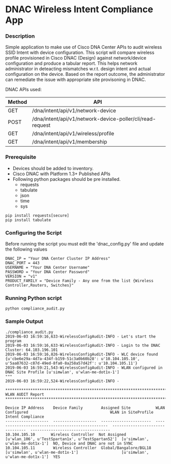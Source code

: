 # DNAC Wireless Intent Compliance App

### Description
Simple application to make use of Cisco DNA Center APIs to audit wireless SSID Intent with device configuration.
This script will compare wireless profile provisioned in Cisco DNAC (Design) against network/device configuration and produce a tabular report. This helps network administrator in deteacting mismatches w.r.t. design intent and actual configuration on the device. Based on the report outcome, the administrator can remediate the issue with appropriate site provisoning in DNAC.

DNAC APIs used:

| Method | API |
| --- | --- |
| GET | /dna/intent/api/v1/network-device |
| POST| /dna/intent/api/v1/network-device-poller/cli/read-request |
| GET | /dna/intent/api/v1/wireless/profile |
| GET | /dna/intent/api/v1/membership

### Prerequisite
- Devices should be added to inventory.
- Cisco DNAC with Platform 1.3+ Published APIs
- Following python packages should be pre installed.
   - requests
   - tabulate
   - json
   - time
   - sys

```buildoutcfg
pip install requests[secure]
pip install tabulate
```

### Configuring the Script
Before running the script you must edit the 'dnac_config.py' file and update the following values
```
DNAC_IP = "Your DNA Center Cluster IP Address"
DNAC_PORT = 443
USERNAME = "Your DNA Center Username"
PASSWORD = "Your DNA Center Password"
VERSION = "v1"
PRODUCT_FAMILY = "Device Family - Any one from the list {Wireless Controller,Routers, Switches}"
```

### Running Python script
```
python compliance_audit.py
```

### Sample Output
```buildoutcfg
./compliance_audit.py
2019-06-03 16:59:16,633-WirelessConfigAudit-INFO - Let's start the program
2019-06-03 16:59:16,633-WirelessConfigAudit-INFO - Login to the DNAC Cluster: 64.103.196.101
2019-06-03 16:59:16,826-WirelessConfigAudit-INFO - WLC device found {u'cbe6e29a-4d7a-434f-b159-51c3a0b60b28': u'10.104.105.10', u'5aa87632-c87d-49ed-8fa0-8a258a57d42f': u'10.104.105.11'}
2019-06-03 16:59:21,543-WirelessConfigAudit-INFO - WLAN configured in DNAC Site Profile [u'simwlan', u'wlan-me-dot1x-1']
"""
2019-06-03 16:59:22,524-WirelessConfigAudit-INFO -

*************************************************************************** WLAN AUDIT Report ***************************************************************************

Device IP Address    Device Family        Assigned Site           WLAN Configured                                    WLAN in SiteProfile               Intent Compliance
-------------------  -------------------  ----------------------  -------------------------------------------------  --------------------------------  -----------------------------------
10.104.105.10       Wireless Controller  Not Assigned            [u'wlan_106', u'TestSpartan1x', u'TestSpartan52']  [u'simwlan', u'wlan-me-dot1x-1']  NO, Device and DNAC are not in SYNC
10.104.105.11        Wireless Controller  Global/Bangalore/BGL18  [u'simwlan', u'wlan-me-dot1x-1']                   [u'simwlan', u'wlan-me-dot1x-1']  YES
```
